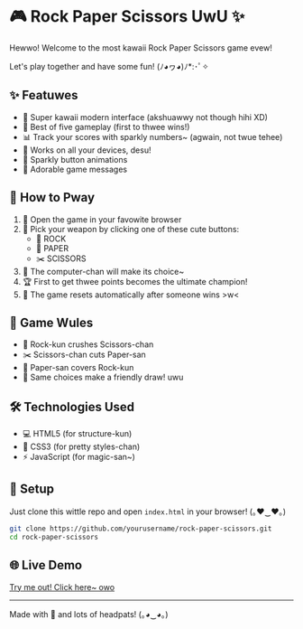 # 🎮 Rock Paper Scissors UwU ✨

Hewwo! Welcome to the most kawaii Rock Paper Scissors game evew! 

Let's play together and have some fun! (ﾉ◕ヮ◕)ﾉ*:･ﾟ✧

## ✨ Featuwes

- 🎨 Super kawaii modern interface (akshuawwy not though hihi XD)
- 🎲 Best of five gameplay (first to thwee wins!)
- 📊 Track your scores with sparkly numbers~ (agwain, not twue tehee)
- 📱 Works on all your devices, desu!
- 🌟 Sparkly button animations
- 💌 Adorable game messages

## 🎯 How to Pway

1. 🌸 Open the game in your favowite browser
2. 🎪 Pick your weapon by clicking one of these cute buttons:
   - 🗿 ROCK
   - 📜 PAPER
   - ✂️ SCISSORS
3. 🤖 The computer-chan will make its choice~
4. 🏆 First to get thwee points becomes the ultimate champion!
5. 🔄 The game resets automatically after someone wins >w<

## 📜 Game Wules

- 🗿 Rock-kun crushes Scissors-chan
- ✂️ Scissors-chan cuts Paper-san
- 📜 Paper-san covers Rock-kun
- 🎀 Same choices make a friendly draw! uwu

## 🛠️ Technologies Used

- 💻 HTML5 (for structure-kun)
- 🎨 CSS3 (for pretty styles-chan)
- ⚡ JavaScript (for magic-san~)

## 🚀 Setup

Just clone this wittle repo and open `index.html` in your browser! (｡♥‿♥｡)

```bash
git clone https://github.com/yourusername/rock-paper-scissors.git
cd rock-paper-scissors
```

## 🌐 Live Demo

[Try me out! Click here~ owo](https://pxtchvm.github.io/rock-paper-scissors/)

---
Made with 💖 and lots of headpats! (｡◕‿◕｡)
